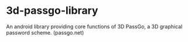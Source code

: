 # 3d-passgo-library
An android library providing core functions of 3D PassGo, a 3D graphical password scheme. (passgo.net)
